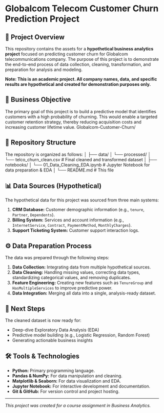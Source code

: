 # Globalcom Telecom Customer Churn Prediction Project

## 📌 Project Overview
This repository contains the assets for a **hypothetical business analytics project** focused on predicting customer churn for Globalcom telecommunications company. The purpose of this project is to demonstrate the end-to-end process of data collection, cleaning, transformation, and preparation for analysis and modeling.

**Note: This is an academic project. All company names, data, and specific results are hypothetical and created for demonstration purposes only.**

## 🎯 Business Objective
The primary goal of this project is to build a predictive model that identifies customers with a high probability of churning. This would enable a targeted customer retention strategy, thereby reducing acquisition costs and increasing customer lifetime value.
Globalcom-Customer-Churn/
## 📁 Repository Structure
The repository is organized as follows:
│
├── data/
│ └── processed/
│ └── telco_churn_clean.csv # Final cleaned and transformed dataset
│
├── notebooks/
│ └── 01_Data_Cleaning_EDA.ipynb # Jupyter Notebook for data preparation & EDA
│
└── README.md # This file
## 📊 Data Sources (Hypothetical)
The hypothetical data for this project was sourced from three main systems:
1.  **CRM Database:** Customer demographic information (e.g., `tenure`, `Partner`, `Dependents`).
2.  **Billing System:** Services and account information (e.g., `InternetService`, `Contract`, `PaymentMethod`, `MonthlyCharges`).
3.  **Support Ticketing System:** Customer support interaction logs.

## ⚙️ Data Preparation Process
The data was prepared through the following steps:
1.  **Data Collection:** Integrating data from multiple hypothetical sources.
2.  **Data Cleaning:** Handling missing values, correcting data types, standardizing categorical values, and removing duplicates.
3.  **Feature Engineering:** Creating new features such as `TenureGroup` and `HasMultipleServices` to improve predictive power.
4.  **Data Integration:** Merging all data into a single, analysis-ready dataset.

## 🔬 Next Steps
The cleaned dataset is now ready for:
*   Deep-dive Exploratory Data Analysis (EDA)
*   Predictive model building (e.g., Logistic Regression, Random Forest)
*   Generating actionable business insights

## 🛠️ Tools & Technologies
*   **Python:** Primary programming language.
*   **Pandas & NumPy:** For data manipulation and cleaning.
*   **Matplotlib & Seaborn:** For data visualization and EDA.
*   **Jupyter Notebook:** For interactive development and documentation.
*   **Git & GitHub:** For version control and project hosting.

---

*This project was created for a course assignment in Business Analytics.*
